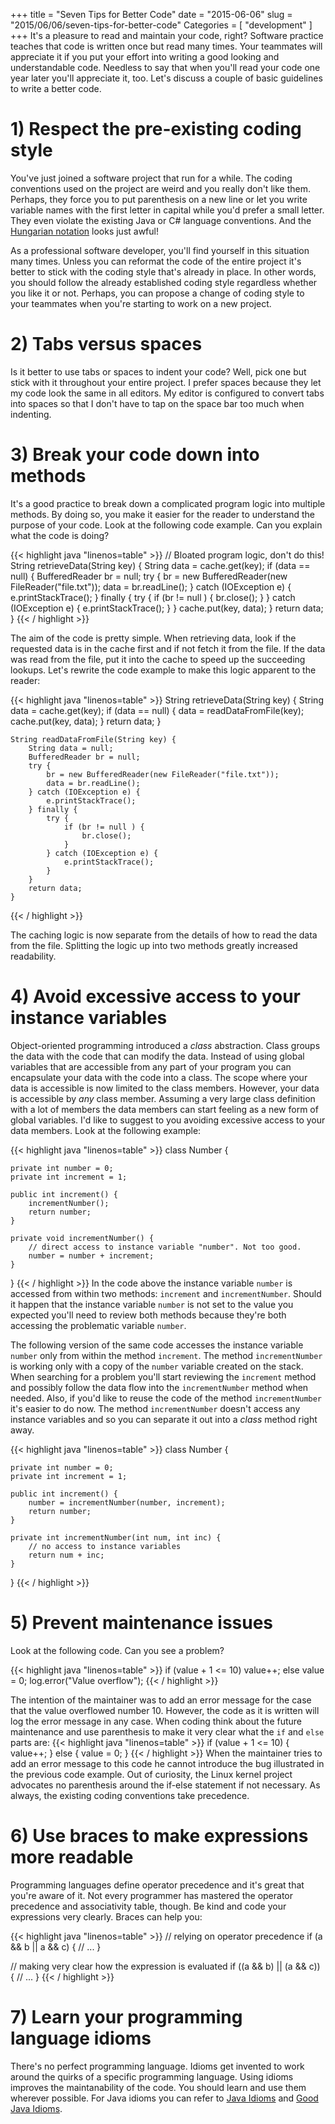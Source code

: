 +++
title = "Seven Tips for Better Code"
date = "2015-06-06"
slug = "2015/06/06/seven-tips-for-better-code"
Categories = [ "development" ]
+++
It's a pleasure to read and maintain your code, right? Software practice teaches that code is written once but read many times. Your teammates will appreciate it if you put your effort into writing a good looking and understandable code. Needless to say that when you'll read your code one year later you'll appreciate it, too. Let's discuss a couple of basic guidelines to write a better code.

<!--more-->

# 1) Respect the pre-existing coding style

You've just joined a software project that run for a while. The coding conventions used on the project are weird and you really don't like them. Perhaps, they force you to put parenthesis on a new line or let you write variable names with the first letter in capital while you'd prefer a small letter. They even violate the existing Java or C# language conventions. And the [Hungarian notation](http://en.wikipedia.org/wiki/Hungarian_notation "Hungarian notation") looks just awful!

As a professional software developer, you'll find yourself in this situation many times. Unless you can reformat the code of the entire project it's better to stick with the coding style that's already in place. In other words, you should follow the already established coding style regardless whether  you like it or not. Perhaps, you can propose a change of coding style to your teammates when you're starting to work on a new project.

# 2) Tabs versus spaces

Is it better to use tabs or spaces to indent your code? Well, pick one but stick with it throughout your entire project. I prefer spaces because they let my code look the same in all editors. My editor is configured to convert tabs into spaces so that I don't have to tap on the space bar too much when indenting.

# 3) Break your code down into methods

It's a good practice to break down a complicated program logic into multiple methods. By doing so, you make it easier for the reader to understand the purpose of your code. Look at the following code example. Can you explain what the code is doing?

{{< highlight java "linenos=table" >}}
    // Bloated program logic, don't do this!
    String retrieveData(String key) {
        String data = cache.get(key);
        if (data == null) {
            BufferedReader br = null;
            try {
                br = new BufferedReader(new FileReader("file.txt"));
                data = br.readLine();
            } catch (IOException e) {
                e.printStackTrace();
            } finally {
                try {
                    if (br != null ) {
                        br.close();
                    }
                } catch (IOException e) {
                    e.printStackTrace();
                }
            }
            cache.put(key, data);
        }
        return data;
    }
{{< / highlight >}}

The aim of the code is pretty simple. When retrieving data, look if the requested data is in the cache first and if not fetch it from the file. If the data was read from the file, put it into the cache to speed up the succeeding lookups. Let's rewrite the code example to make this logic apparent to the reader:

{{< highlight java "linenos=table" >}}
    String retrieveData(String key) {
        String data = cache.get(key);
        if (data == null) {
            data = readDataFromFile(key);
            cache.put(key, data);
        }
        return data;
    }

    String readDataFromFile(String key) {
        String data = null;
        BufferedReader br = null;
        try {
            br = new BufferedReader(new FileReader("file.txt"));
            data = br.readLine();
        } catch (IOException e) {
            e.printStackTrace();
        } finally {
            try {
                if (br != null ) {
                    br.close();
                }
            } catch (IOException e) {
                e.printStackTrace();
            }
        }
        return data;
    }
{{< / highlight >}}

The caching logic is now separate from the details of how to read the data from the file. Splitting the logic up into two methods greatly increased readability.

# 4) Avoid excessive access to your instance variables

Object-oriented programming introduced a *class* abstraction. Class groups the data with the code that can modify the data. Instead of using global variables that are accessible from any part of your program you can encapsulate your data with the code into a class. The scope where your data is accessible is now limited to the class members. However, your data is accessible by *any* class member. Assuming a very large class definition with a lot of members the data members can start feeling as a new form of global variables. I'd like to suggest to you avoiding excessive access to your data members. Look at the following example:

{{< highlight java "linenos=table" >}}
class Number {

    private int number = 0;
    private int increment = 1;

    public int increment() {
        incrementNumber();
        return number;
    }

    private void incrementNumber() {
        // direct access to instance variable "number". Not too good.
        number = number + increment;
    }
}
{{< / highlight >}}
In the code above the instance variable `number` is accessed from within two methods: `increment` and `incrementNumber`. Should it happen that the instance variable `number` is not set to the value you expected you'll need to review both methods because they're both accessing the problematic variable `number`.

The following version of the same code accesses the instance variable `number` only from within the method `increment`. The method `incrementNumber` is working only with a copy of the `number` variable created on the stack. When searching for a problem you'll start reviewing the `increment` method and possibly follow the data flow into the `incrementNumber` method when needed. Also, if you'd like to reuse the code of the method `incrementNumber` it's easier to do now. The method `incrementNumber` doesn't access any instance variables and so you can separate it out into a *class* method right away.

{{< highlight java "linenos=table" >}}
class Number {

    private int number = 0;
    private int increment = 1;

    public int increment() {
        number = incrementNumber(number, increment);
        return number;
    }

    private int incrementNumber(int num, int inc) {
        // no access to instance variables
        return num + inc;
    }
}
{{< / highlight >}}

# 5) Prevent maintenance issues

Look at the following code. Can you see a problem?

{{< highlight java "linenos=table" >}}
    if (value + 1 <= 10)
        value++;
    else
        value = 0;
        log.error("Value overflow");
{{< / highlight >}}

The intention of the maintainer was to add an error message for the case that the value overflowed number 10. However, the code as it is written will log the error message in any case. When coding think about the future maintenance and use parenthesis to make it very clear what the `if` and `else` parts are:
{{< highlight java "linenos=table" >}}
    if (value + 1 <= 10) {
        value++;
    } else {
        value = 0;
    }
{{< / highlight >}}
When the maintainer tries to add an error message to this code he cannot introduce the bug illustrated in the previous code example. Out of curiosity, the Linux kernel project advocates no parenthesis around the if-else statement if not necessary. As always, the existing coding conventions take precedence.

# 6) Use braces to make expressions more readable

Programming languages define operator precedence and it's great that you're aware of it. Not every programmer has mastered the operator precedence and associativity table, though. Be kind and code your expressions very clearly. Braces can help you:

{{< highlight java "linenos=table" >}}
// relying on operator precedence
if (a && b || a && c) {
    // ...
}

// making very clear how the expression is evaluated
if ((a && b) || (a && c)) {
    // ...
}
{{< / highlight >}}

# 7) Learn your programming language idioms

There's no perfect programming language. Idioms get invented to work around the quirks of a specific programming language. Using idioms improves the maintanability of the code. You should learn and use them wherever possible. For Java idioms you can refer to [Java Idioms](http://c2.com/ppr/wiki/JavaIdioms/JavaIdioms.html "Java Idioms") and [Good Java Idioms](http://www.nayuki.io/page/good-java-idioms "Good Java Idioms").
